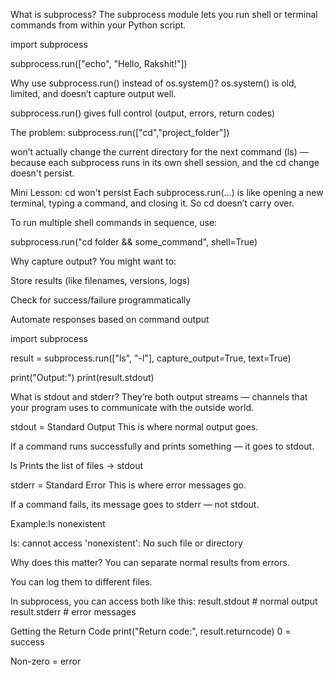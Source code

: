  What is subprocess?
The subprocess module lets you run shell or terminal commands from within your Python script.

import subprocess

subprocess.run(["echo", "Hello, Rakshit!"])





Why use subprocess.run() instead of os.system()?
os.system() is old, limited, and doesn’t capture output well.

subprocess.run() gives full control (output, errors, return codes)



The problem:
subprocess.run(["cd","project_folder"])


won’t actually change the current directory for the next command (ls) — because each subprocess runs in its own shell session, and the cd change doesn't persist.


Mini Lesson: cd won't persist
Each subprocess.run(...) is like opening a new terminal, typing a command, and closing it. So cd doesn’t carry over.

To run multiple shell commands in sequence, use:

subprocess.run("cd folder && some_command", shell=True)



Why capture output?
You might want to:

Store results (like filenames, versions, logs)

Check for success/failure programmatically

Automate responses based on command output

import subprocess

result = subprocess.run(["ls", "-l"], capture_output=True, text=True)

print("Output:")
print(result.stdout)






What is stdout and stderr?
They’re both output streams — channels that your program uses to communicate with the outside world.

stdout = Standard Output
This is where normal output goes.

If a command runs successfully and prints something — it goes to stdout.

ls Prints the list of files → stdout



stderr = Standard Error
This is where error messages go.

If a command fails, its message goes to stderr — not stdout.

Example:ls nonexistent

ls: cannot access 'nonexistent': No such file or directory


Why does this matter?
You can separate normal results from errors.

You can log them to different files.

In subprocess, you can access both like this:
result.stdout  # normal output
result.stderr  # error messages



Getting the Return Code
print("Return code:", result.returncode)
0 = success

Non-zero = error
